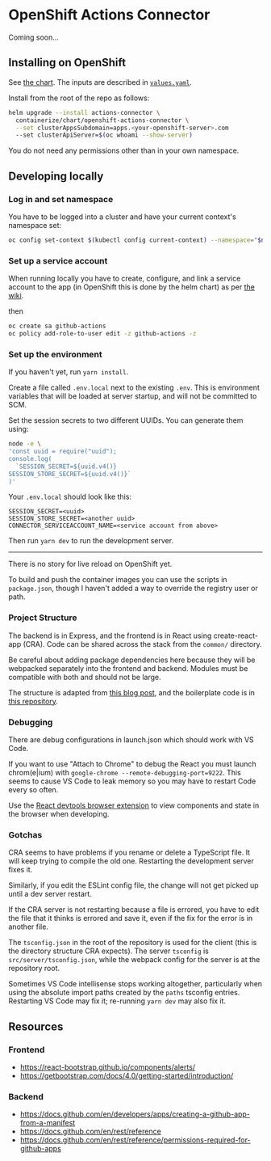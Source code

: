 # OpenShift Actions Connector

Coming soon...

## Installing on OpenShift
See [the chart](./containerize/chart/openshift-actions-connector).
The inputs are described in [`values.yaml`](./containerize/chart/openshift-actions-connector/values.yaml).

Install from the root of the repo as follows:
```sh
helm upgrade --install actions-connector \
  containerize/chart/openshift-actions-connector \
  --set clusterAppsSubdomain=apps.<your-openshift-server>.com
  --set clusterApiServer=$(oc whoami --show-server)
```

You do not need any permissions other than in your own namespace.

## Developing locally

### Log in and set namespace

You have to be logged into a cluster and have your current context's namespace set:

```sh
oc config set-context $(kubectl config current-context) --namespace="$namespace"
```

### Set up a service account

When running locally you have to create, configure, and link a service account to the app (in OpenShift this is done by the helm chart) as per [the wiki](https://github.com/redhat-actions/oc-login/wiki/Using-a-Service-Account-for-GitHub-Actions).

then

```sh
oc create sa github-actions
oc policy add-role-to-user edit -z github-actions -z
```

### Set up the environment
If you haven't yet, run `yarn install`.

Create a file called `.env.local` next to the existing `.env`. This is environment variables that will be loaded at server startup, and will not be committed to SCM.

Set the session secrets to two different UUIDs. You can generate them using:
```sh
node -e \
'const uuid = require("uuid");
console.log(
  `SESSION_SECRET=${uuid.v4()}
SESSION_STORE_SECRET=${uuid.v4()}`
)'

```

Your `.env.local` should look like this:
```
SESSION_SECRET=<uuid>
SESSION_STORE_SECRET=<another uuid>
CONNECTOR_SERVICEACCOUNT_NAME=<service account from above>
```

Then run `yarn dev` to run the development server.

---

There is no story for live reload on OpenShift yet.

To build and push the container images you can use the scripts in `package.json`, though I haven't added a way to override the registry user or path.

### Project Structure

The backend is in Express, and the frontend is in React using create-react-app (CRA). Code can be shared across the stack from the `common/` directory.

Be careful about adding package dependencies here because they will be webpacked separately into the frontend and backend. Modules must be compatible with both and should not be large.

The structure is adapted from [this blog post](https://spin.atomicobject.com/2020/08/17/cra-express-share-code), and the boilerplate code is in [this repository](https://github.com/gvanderclay/cra-express).


### Debugging
There are debug configurations in launch.json which should work with VS Code.

If you want to use "Attach to Chrome" to debug the React you must launch chrom(e|ium) with `google-chrome --remote-debugging-port=9222`. This seems to cause VS Code to leak memory so you may have to restart Code every so often.

Use the [React devtools browser extension](https://chrome.google.com/webstore/detail/react-developer-tools/fmkadmapgofadopljbjfkapdkoienihi?hl=en) to view components and state in the browser when developing.

### Gotchas
CRA seems to have problems if you rename or delete a TypeScript file. It will keep trying to compile the old one. Restarting the development server fixes it.

Similarly, if you edit the ESLint config file, the change will not get picked up until a dev server restart.

If the CRA server is not restarting because a file is errored, you have to edit the file that it thinks is errored and save it, even if the fix for the error is in another file.

The `tsconfig.json` in the root of the repository is used for the client (this is the directory structure CRA expects). The server `tsconfig` is `src/server/tsconfig.json`, while the webpack config for the server is at the repository root.

Sometimes VS Code intellisense stops working altogether, particularly when using the absolute import paths created by the `paths` tsconfig entries. Restarting VS Code may fix it; re-running `yarn dev` may also fix it.

## Resources

### Frontend
- https://react-bootstrap.github.io/components/alerts/
- https://getbootstrap.com/docs/4.0/getting-started/introduction/

### Backend
- https://docs.github.com/en/developers/apps/creating-a-github-app-from-a-manifest
- https://docs.github.com/en/rest/reference
- https://docs.github.com/en/rest/reference/permissions-required-for-github-apps
